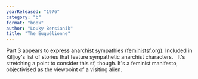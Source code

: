 ```yaml
---
yearReleased: "1976"
category: "b"
format: "book"
author: "Louky Bersianik"
title: "The Euguélionne"
---
```

Part 3 appears to express anarchist sympathies (<a href="http://feministsf.org/quotes/bersianik.html">feministsf.org</a>). Included in  Killjoy's list of stories that feature sympathetic  anarchist characters.
 
It's stretching a point to consider  this sf, though. It's a feminist manifesto, objectivised as the viewpoint of a  visiting alien.
